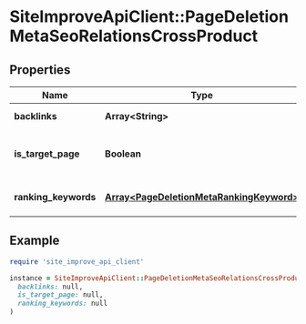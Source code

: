 # SiteImproveApiClient::PageDeletionMetaSeoRelationsCrossProduct

## Properties

| Name | Type | Description | Notes |
| ---- | ---- | ----------- | ----- |
| **backlinks** | **Array&lt;String&gt;** | Backlinks for page. | [optional] |
| **is_target_page** | **Boolean** | Check if page is target page. | [optional] |
| **ranking_keywords** | [**Array&lt;PageDeletionMetaRankingKeyword&gt;**](PageDeletionMetaRankingKeyword.md) | Ranking keyword for page. | [optional] |

## Example

```ruby
require 'site_improve_api_client'

instance = SiteImproveApiClient::PageDeletionMetaSeoRelationsCrossProduct.new(
  backlinks: null,
  is_target_page: null,
  ranking_keywords: null
)
```

